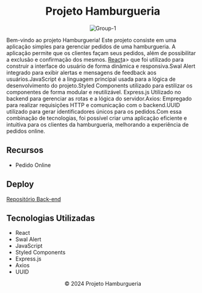 
  <h1 align="center">Projeto Hamburgueria</h1>
    <p align="center"> <img src="https://i.ibb.co/PD9WTnj/Group-1-1.png" alt="Group-1" border="0"/> </p>
    <p>  Bem-vindo ao projeto Hamburgueria! Este projeto consiste em uma aplicação simples para gerenciar pedidos de uma hamburgueria. A aplicação permite que os clientes façam seus pedidos, além de possibilitar a exclusão e confirmação dos mesmos. <a href="https://react.dev/">React</a>a> que foi utilizado para construir a interface do usuário de forma dinâmica e responsiva.Swal Alert integrado para exibir alertas e mensagens de feedback aos usuários.JavaScript é a linguagem principal usada para a lógica de desenvolvimento do projeto.Styled Components utilizado para estilizar os componentes de forma modular e reutilizável.
Express.js Utilizado no backend para gerenciar as rotas e a lógica do servidor.Axios: Empregado para realizar requisições HTTP e comunicação com o backend.UUID utilizado para gerar identificadores únicos para os pedidos.Com essa combinação de tecnologias, foi possível criar uma aplicação eficiente e intuitiva para os clientes da hamburgueria, melhorando a experiência de pedidos online.
</p>
  <h2>Recursos</h2>
  <ul>
    <li>Pedido Online</li>
  </ul>

<h2>Deploy</h2>
   <p>
        <a href="https://github.com/katyalmeida/hamburgueria-backend.git">Repositório Back-end</a>
    </p>
 <h2>Tecnologias Utilizadas</h2>
    <ul>
        <li>React</li>
        <li>Swal Alert</li>
        <li>JavaScript</li>
        <li>Styled Components</li>
        <li>Express.js</li>
        <li>Axios</li>
        <li>UUID</li>
    </ul>

   <footer align="center">
        &copy; 2024 Projeto Hamburgueria
    </footer>
